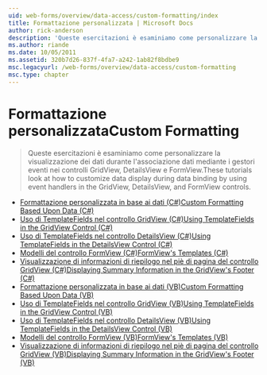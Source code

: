 ```yaml
---
uid: web-forms/overview/data-access/custom-formatting/index
title: Formattazione personalizzata | Microsoft Docs
author: rick-anderson
description: 'Queste esercitazioni è esaminiamo come personalizzare la visualizzazione dei dati durante l''associazione dati mediante i gestori eventi nei controlli GridView, DetailsView e FormView.'
ms.author: riande
ms.date: 10/05/2011
ms.assetid: 320b7d26-837f-4fa7-a242-1ab82f8bdbe9
msc.legacyurl: /web-forms/overview/data-access/custom-formatting
msc.type: chapter
---
```

<a name="custom-formatting"></a><span data-ttu-id="4e149-103">Formattazione personalizzata</span><span class="sxs-lookup"><span data-stu-id="4e149-103">Custom Formatting</span></span>
====================
> <span data-ttu-id="4e149-104">Queste esercitazioni è esaminiamo come personalizzare la visualizzazione dei dati durante l'associazione dati mediante i gestori eventi nei controlli GridView, DetailsView e FormView.</span><span class="sxs-lookup"><span data-stu-id="4e149-104">These tutorials look at how to customize data display during data binding by using event handlers in the GridView, DetailsView, and FormView controls.</span></span>


- [<span data-ttu-id="4e149-105">Formattazione personalizzata in base ai dati (C#)</span><span class="sxs-lookup"><span data-stu-id="4e149-105">Custom Formatting Based Upon Data (C#)</span></span>](custom-formatting-based-upon-data-cs.md)
- [<span data-ttu-id="4e149-106">Uso di TemplateFields nel controllo GridView (C#)</span><span class="sxs-lookup"><span data-stu-id="4e149-106">Using TemplateFields in the GridView Control (C#)</span></span>](using-templatefields-in-the-gridview-control-cs.md)
- [<span data-ttu-id="4e149-107">Uso di TemplateFields nel controllo DetailsView (C#)</span><span class="sxs-lookup"><span data-stu-id="4e149-107">Using TemplateFields in the DetailsView Control (C#)</span></span>](using-templatefields-in-the-detailsview-control-cs.md)
- [<span data-ttu-id="4e149-108">Modelli del controllo FormView (C#)</span><span class="sxs-lookup"><span data-stu-id="4e149-108">FormView's Templates (C#)</span></span>](using-the-formview-s-templates-cs.md)
- [<span data-ttu-id="4e149-109">Visualizzazione di informazioni di riepilogo nel piè di pagina del controllo GridView (C#)</span><span class="sxs-lookup"><span data-stu-id="4e149-109">Displaying Summary Information in the GridView's Footer (C#)</span></span>](displaying-summary-information-in-the-gridview-s-footer-cs.md)
- [<span data-ttu-id="4e149-110">Formattazione personalizzata in base ai dati (VB)</span><span class="sxs-lookup"><span data-stu-id="4e149-110">Custom Formatting Based Upon Data (VB)</span></span>](custom-formatting-based-upon-data-vb.md)
- [<span data-ttu-id="4e149-111">Uso di TemplateFields nel controllo GridView (VB)</span><span class="sxs-lookup"><span data-stu-id="4e149-111">Using TemplateFields in the GridView Control (VB)</span></span>](using-templatefields-in-the-gridview-control-vb.md)
- [<span data-ttu-id="4e149-112">Uso di TemplateFields nel controllo DetailsView (VB)</span><span class="sxs-lookup"><span data-stu-id="4e149-112">Using TemplateFields in the DetailsView Control (VB)</span></span>](using-templatefields-in-the-detailsview-control-vb.md)
- [<span data-ttu-id="4e149-113">Modelli del controllo FormView (VB)</span><span class="sxs-lookup"><span data-stu-id="4e149-113">FormView's Templates (VB)</span></span>](using-the-formview-s-templates-vb.md)
- [<span data-ttu-id="4e149-114">Visualizzazione di informazioni di riepilogo nel piè di pagina del controllo GridView (VB)</span><span class="sxs-lookup"><span data-stu-id="4e149-114">Displaying Summary Information in the GridView's Footer (VB)</span></span>](displaying-summary-information-in-the-gridview-s-footer-vb.md)
